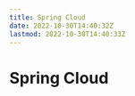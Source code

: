 ```yaml
---
title: Spring Cloud
date: 2022-10-30T14:40:32Z
lastmod: 2022-10-30T14:40:33Z
---
```


# Spring Cloud

　　‍
